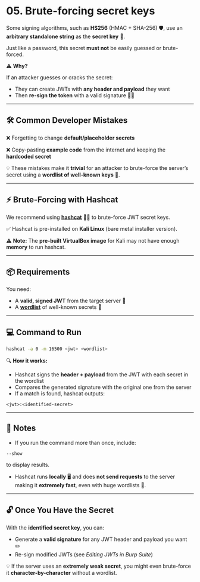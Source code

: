 # 05. Brute-forcing secret keys

Some signing algorithms, such as **HS256** (HMAC + SHA-256) 🛡, use an **arbitrary standalone string** as the **secret key** 🔑.

Just like a password, this secret **must not** be easily guessed or brute-forced.

⚠️ **Why?**

If an attacker guesses or cracks the secret:

- They can create JWTs with **any header and payload** they want
- Then **re-sign the token** with a valid signature 🕵️‍♂️

---

## 🛠 Common Developer Mistakes

❌ Forgetting to change **default/placeholder secrets**

❌ Copy-pasting **example code** from the internet and keeping the **hardcoded secret**

💡 These mistakes make it **trivial** for an attacker to brute-force the server’s secret using a **wordlist of well-known keys** 📜.

---

## ⚡ Brute-Forcing with Hashcat

We recommend using [**hashcat**](https://hashcat.net/wiki/doku.php?id=frequently_asked_questions#how_do_i_install_hashcat) 🐱‍💻 to brute-force JWT secret keys.

✅ Hashcat is pre-installed on **Kali Linux** (bare metal installer version).

⚠️ **Note:** The **pre-built VirtualBox image** for Kali may not have enough **memory** to run hashcat.

---

## 📦 Requirements

You need:

- A **valid, signed JWT** from the target server 🪪
- A [**wordlist**](https://github.com/wallarm/jwt-secrets/blob/master/jwt.secrets.list) of well-known secrets 📄

---

## 💻 Command to Run

```bash
hashcat -a 0 -m 16500 <jwt> <wordlist>
```

🔍 **How it works:**

- Hashcat signs the **header + payload** from the JWT with each secret in the wordlist
- Compares the generated signature with the original one from the server
- If a match is found, hashcat outputs:

```
<jwt>:<identified-secret>
```

---

## 📝 Notes

- If you run the command more than once, include:

```
--show
```

to display results.

- Hashcat runs **locally** 🖥 and does **not send requests** to the server making it **extremely fast**, even with huge wordlists 🚀.

---

## 🔓 Once You Have the Secret

With the **identified secret key**, you can:

- Generate a **valid signature** for any JWT header and payload you want ✏️
- Re-sign modified JWTs (see *Editing JWTs in Burp Suite*)

💡 If the server uses an **extremely weak secret**, you might even brute-force it **character-by-character** without a wordlist.